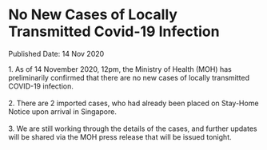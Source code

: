 <html>
    <meta http-equiv="Content-Type" content="text/html; charset=utf-8"/>
    <meta charset="utf-8"/>
    <title>No New Cases of Locally Transmitted Covid-19 Infection</title>
    <body><h1>No New Cases of Locally Transmitted Covid-19 Infection</h1>
    <p>Published Date: 14 Nov 2020</p> 1. As of 14 November 2020, 12pm, the Ministry of Health (MOH) has preliminarily confirmed that there are no new cases of locally transmitted COVID-19 infection.  
<br>
<br>2. There are 2 imported cases, who had already been placed on Stay-Home Notice upon arrival in Singapore. 
<br>
<br>3. We are still working through the details of the cases, and further updates will be shared via the MOH press release that will be issued tonight.</body>
</html>